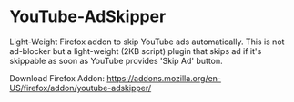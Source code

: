 # YouTube-AdSkipper
Light-Weight Firefox addon to skip YouTube ads automatically. This is not ad-blocker but a light-weight (2KB script) plugin that skips ad if it's skippable as soon as YouTube provides 'Skip Ad' button.


Download Firefox Addon: https://addons.mozilla.org/en-US/firefox/addon/youtube-adskipper/
